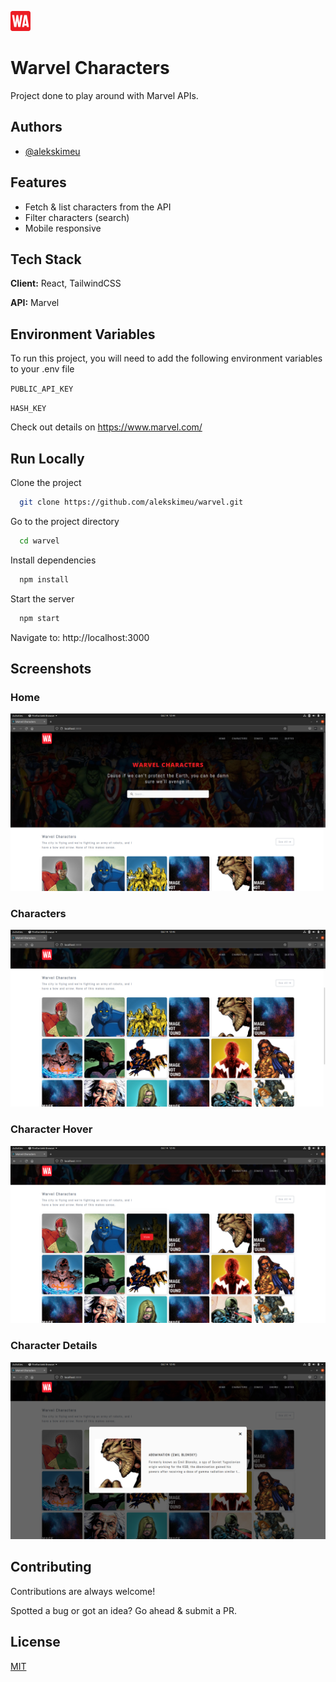 ![Logo](https://raw.githubusercontent.com/alekskimeu/warvel/main/public/favicon-32x32.png)

# Warvel Characters

Project done to play around with Marvel APIs.

## Authors

- [@alekskimeu](https://www.github.com/alekskimeu)

## Features

- Fetch & list characters from the API
- Filter characters (search)
- Mobile responsive

## Tech Stack

**Client:** React, TailwindCSS

**API:** Marvel

## Environment Variables

To run this project, you will need to add the following environment variables to your .env file

`PUBLIC_API_KEY`

`HASH_KEY`

Check out details on https://www.marvel.com/

## Run Locally

Clone the project

```bash
  git clone https://github.com/alekskimeu/warvel.git
```

Go to the project directory

```bash
  cd warvel
```

Install dependencies

```bash
  npm install
```

Start the server

```bash
  npm start
```

Navigate to: http://localhost:3000

## Screenshots

### Home

![Home](https://raw.githubusercontent.com/alekskimeu/warvel/main/src/assets/screenshots/home.png)

### Characters

![Characters](https://raw.githubusercontent.com/alekskimeu/warvel/main/src/assets/screenshots/characters.png)

### Character Hover

![Character Hover](https://raw.githubusercontent.com/alekskimeu/warvel/main/src/assets/screenshots/character-hover.png)

### Character Details

![Character Details](https://raw.githubusercontent.com/alekskimeu/warvel/main/src/assets/screenshots/modal.png)

## Contributing

Contributions are always welcome!

Spotted a bug or got an idea? Go ahead & submit a PR.

## License

[MIT](https://choosealicense.com/licenses/mit/)
